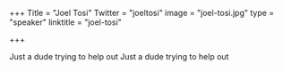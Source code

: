 +++
Title = "Joel Tosi"
Twitter = "joeltosi"
image = "joel-tosi.jpg"
type = "speaker"
linktitle = "joel-tosi"

+++

Just a dude trying to help out
Just a dude trying to help out